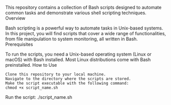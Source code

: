 This repository contains a collection of Bash scripts designed to automate common tasks and demonstrate various shell scripting techniques.
Overview

Bash scripting is a powerful way to automate tasks in Unix-based systems. In this project, you will find scripts that cover a wide range of functionalities, from file manipulation to system monitoring, all written in Bash.
Prerequisites

To run the scripts, you need a Unix-based operating system (Linux or macOS) with Bash installed. Most Linux distributions come with Bash preinstalled.
How to Use

    Clone this repository to your local machine.
    Navigate to the directory where the scripts are stored.
    Make the script executable with the following command:
    chmod +x script_name.sh

Run the script:
./script_name.sh
